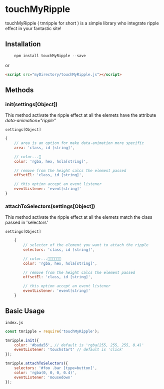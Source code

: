# touchMyRipple

<!--![image of touchMyRipple]()-->

touchMyRipple ( tmripple for short ) is a simple library who integrate ripple effect in your fantastic site!

## Installation
```javascript
    npm install touchMyRipple --save
```
or
```html
<script src="myDirectory/touchMyRipple.js"></script>
```

## Methods

### **init(settings[Object])**

This method activate the ripple effect at all the elemets have the attribute _data-animation="ripple"_

`settings[Object]`
```javascript
{
    // area is an option for make data-animation more specific
    area: 'class, id [string]',

    // color...🤔 
    color: 'rgba, hex, hsla[string]', 

    // remove from the height calcs the element passed
    offsetEl: 'class, id [string]',

    // this option accept an event listener 
    eventListener: 'event[string]'
}
```

### **attachToSelectors(settings[Object])**

This method activate the ripple effect at all the elemets match the class passed in 'selectors'

`settings[Object]`
```javascript
    {
        // selector of the element you want to attach the ripple
        selectors: 'class, id [string]',

        // color...🤔🤔🤔🤔🤔🤔
        color: 'rgba, hex, hsla[string]',

        // remove from the height calcs the element passed
        offsetEl: 'class, id [string]',

        // this option accept an event listener 
        eventListener: 'event[string]'
    }
```


## Basic Usage

`index.js`
```javascript
const tmripple = require('touchMyRipple');

tmripple.init({
    color: '#bada55', // default is 'rgba(255, 255, 255, 0.4)'
    eventListener: 'touchstart' // default is 'click'
});

tmripple.attachToSelectors({
    selectors: '#foo .bar [type=button]',
    color: 'rgba(0, 0, 0, 0.4)',
    eventListener: 'mousedown'
});
